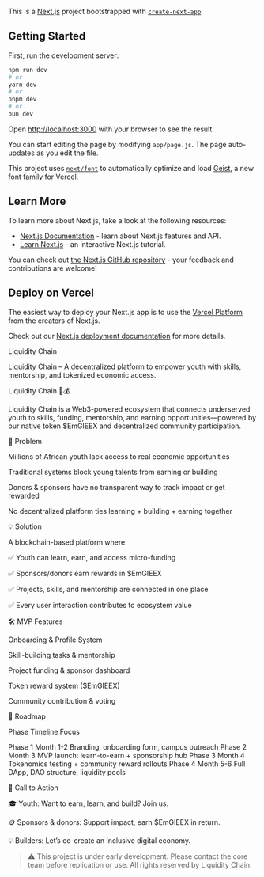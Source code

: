 This is a [Next.js](https://nextjs.org) project bootstrapped with [`create-next-app`](https://github.com/vercel/next.js/tree/canary/packages/create-next-app).

## Getting Started

First, run the development server:

```bash
npm run dev
# or
yarn dev
# or
pnpm dev
# or
bun dev
```

Open [http://localhost:3000](http://localhost:3000) with your browser to see the result.

You can start editing the page by modifying `app/page.js`. The page auto-updates as you edit the file.

This project uses [`next/font`](https://nextjs.org/docs/app/building-your-application/optimizing/fonts) to automatically optimize and load [Geist](https://vercel.com/font), a new font family for Vercel.

## Learn More

To learn more about Next.js, take a look at the following resources:

- [Next.js Documentation](https://nextjs.org/docs) - learn about Next.js features and API.
- [Learn Next.js](https://nextjs.org/learn) - an interactive Next.js tutorial.

You can check out [the Next.js GitHub repository](https://github.com/vercel/next.js) - your feedback and contributions are welcome!

## Deploy on Vercel

The easiest way to deploy your Next.js app is to use the [Vercel Platform](https://vercel.com/new?utm_medium=default-template&filter=next.js&utm_source=create-next-app&utm_campaign=create-next-app-readme) from the creators of Next.js.

Check out our [Next.js deployment documentation](https://nextjs.org/docs/app/building-your-application/deploying) for more details.




Liquidity Chain

Liquidity Chain – A decentralized platform to empower youth with skills, mentorship, and tokenized economic access.




Liquidity Chain 🔗💰

Liquidity Chain is a Web3-powered ecosystem that connects underserved youth to skills, funding, mentorship, and earning opportunities—powered by our native token $EmGIEEX and decentralized community participation.




🚧 Problem

Millions of African youth lack access to real economic opportunities

Traditional systems block young talents from earning or building

Donors & sponsors have no transparent way to track impact or get rewarded

No decentralized platform ties learning + building + earning together





💡 Solution

A blockchain-based platform where:

✅ Youth can learn, earn, and access micro-funding

✅ Sponsors/donors earn rewards in $EmGIEEX

✅ Projects, skills, and mentorship are connected in one place

✅ Every user interaction contributes to ecosystem value





🛠 MVP Features

Onboarding & Profile System

Skill-building tasks & mentorship

Project funding & sponsor dashboard

Token reward system ($EmGIEEX)

Community contribution & voting





📍 Roadmap

Phase	Timeline	Focus

Phase 1	Month 1-2	Branding, onboarding form, campus outreach
Phase 2	Month 3	MVP launch: learn-to-earn + sponsorship hub
Phase 3	Month 4	Tokenomics testing + community reward rollouts
Phase 4	Month 5-6	Full DApp, DAO structure, liquidity pools





🤝 Call to Action

🎓 Youth: Want to earn, learn, and build? Join us.

🪙 Sponsors & donors: Support impact, earn $EmGIEEX in return.

💡 Builders: Let’s co-create an inclusive digital economy.






> ⚠️ This project is under early development. Please contact the core team before replication or use. All rights reserved by Liquidity Chain.






